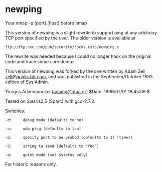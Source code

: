 newping
=======

Your nmap -p [port] [host] before nmap

This version of newping is a slight rewrite to support ping at any arbitirary
TCP port specified by the user.  The older version is available at

	ftp://ftp.nec.com/pub/security/socks.cstc/newping.c

The rewrite was needed because I could no longer hack on the original code and
trace some core dumps. 

This version of newping was forked by the one written by Adam Zell
<zell@public.btr.com>, and was published in the September/October 1993 edition
of Sys Admin.

Yiorgos Adamopoulos (adamo@ntua.gr) $Date: 1996/07/01 18:45:09 $

Tested on Solaris2.5 (Sparc) with gcc-2.7.2.

Switches:

	-d:     debug mode (dafaults to no)

	-u:     udp ping (defaults to tcp)

	-p:     specify port to be probed (defaults to 37 (time))

	-S:     string to send (defaults to "foo")

	-q:     quiet mode (set $status only)

For historic reasons only.
